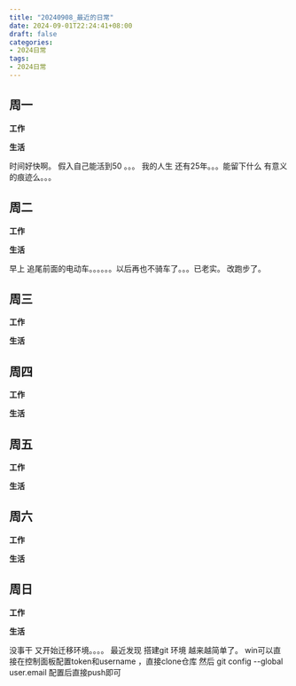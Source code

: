 ```yaml
---
title: "20240908_最近的日常"
date: 2024-09-01T22:24:41+08:00
draft: false
categories:
- 2024日常
tags:
- 2024日常
---
```



## 周一

**工作**



**生活**

时间好快啊。 假入自己能活到50 。。。 我的人生 还有25年。。。能留下什么 有意义的痕迹么。。。

## 周二

**工作**



**生活**

早上 追尾前面的电动车。。。。。。以后再也不骑车了。。。已老实。  改跑步了。

## 周三


**工作**



**生活**


## 周四


**工作**



**生活**


## 周五


**工作**



**生活**


## 周六


**工作**



**生活**


## 周日


**工作**



**生活**

 没事干 又开始迁移环境。。。。 最近发现 搭建git 环境 越来越简单了。 win可以直接在控制面板配置token和username  ，直接clone仓库 然后 git config --global user.email 配置后直接push即可 

